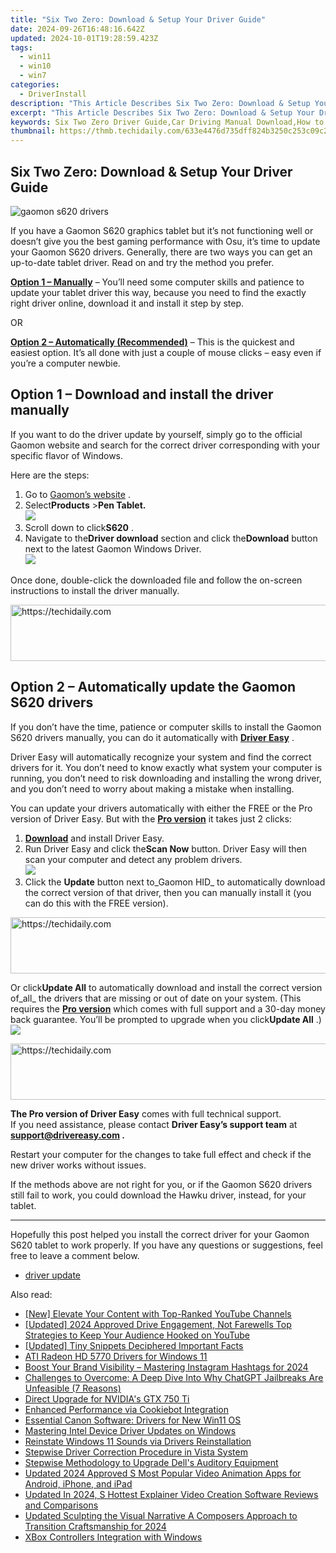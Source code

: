 ```yaml
---
title: "Six Two Zero: Download & Setup Your Driver Guide"
date: 2024-09-26T16:48:16.642Z
updated: 2024-10-01T19:28:59.423Z
tags:
  - win11
  - win10
  - win7
categories:
  - DriverInstall
description: "This Article Describes Six Two Zero: Download & Setup Your Driver Guide"
excerpt: "This Article Describes Six Two Zero: Download & Setup Your Driver Guide"
keywords: Six Two Zero Driver Guide,Car Driving Manual Download,How to Set up Your Vehicle's Driver Guide,Official Car Instructional Guide,Vehicle Owner's Manual Setup Instructions,Free Downloadable Car Driver Guide,Easy Installation of Vehicle User Manual
thumbnail: https://thmb.techidaily.com/633e4476d735dff824b3250c253c09c234e7613f83678c9c2635006dd72b341f.jpg
---
```


## Six Two Zero: Download & Setup Your Driver Guide

![gaomon s620 drivers](https://images.drivereasy.com/wp-content/uploads/2021/03/gaomon-s620-tablet.jpg)

 If you have a Gaomon S620 graphics tablet but it’s not functioning well or doesn’t give you the best gaming performance with Osu, it’s time to update your Gaomon S620 drivers. Generally, there are two ways you can get an up-to-date tablet driver. Read on and try the method you prefer.

**[Option 1 – Manually](#option1)** – You’ll need some computer skills and patience to update your tablet driver this way, because you need to find the exactly right driver online, download it and install it step by step.

OR

**[Option 2 – Automatically (Recommended)](#option2)**  – This is the quickest and easiest option. It’s all done with just a couple of mouse clicks – easy even if you’re a computer newbie.

## Option 1 – Download and install the driver manually

 If you want to do the driver update by yourself, simply go to the official Gaomon website and search for the correct driver corresponding with your specific flavor of Windows.

Here are the steps:

1. Go to [Gaomon’s website](https://www.gaomon.net/) .
2. Select**Products** \>**Pen Tablet.**  
![](https://images.drivereasy.com/wp-content/uploads/2021/03/manual-update-1.jpg)
3. Scroll down to click**S620** .
4. Navigate to the**Driver download** section and click the**Download** button next to the latest Gaomon Windows Driver.  
![](https://images.drivereasy.com/wp-content/uploads/2021/03/manual-update-2.jpg)

 Once done, double-click the downloaded file and follow the on-screen instructions to install the driver manually.

<!-- affiliate ads begin -->
<a href="https://bluettius.sjv.io/c/5597632/2139123/17108" target="_top" id="2139123">
  <img src="//a.impactradius-go.com/display-ad/17108-2139123" border="0" alt="https://techidaily.com" width="728" height="90"/>
</a>
<img height="0" width="0" src="https://bluettius.sjv.io/i/5597632/2139123/17108" style="position:absolute;visibility:hidden;" border="0" />
<!-- affiliate ads end -->

## Option 2 – Automatically update the Gaomon S620 drivers

 If you don’t have the time, patience or computer skills to install the Gaomon S620 drivers manually, you can do it automatically with **[Driver Easy](https://tools.techidaily.com/drivereasy/download/)**  .

 Driver Easy will automatically recognize your system and find the correct drivers for it. You don’t need to know exactly what system your computer is running, you don’t need to risk downloading and installing the wrong driver, and you don’t need to worry about making a mistake when installing.

 You can update your drivers automatically with either the FREE or the Pro version of Driver Easy. But with the **[Pro version](https://tools.techidaily.com/drivereasy/download/)**  it takes just 2 clicks:

1. **[Download](https://tools.techidaily.com/drivereasy/download/)**  and install Driver Easy.
2. Run Driver Easy and click the**Scan Now** button. Driver Easy will then scan your computer and detect any problem drivers.  
![](https://images.drivereasy.com/wp-content/uploads/2021/03/de-borderless.jpg)
3. Click the **Update**  button next to_Gaomon HID_ to automatically download the correct version of that driver, then you can manually install it (you can do this with the FREE version).  

<!-- affiliate ads begin -->
<a href="https://appsumo.8odi.net/c/5597632/2075472/7443" target="_top" id="2075472">
  <img src="//a.impactradius-go.com/display-ad/7443-2075472" border="0" alt="https://techidaily.com" width="728" height="90"/>
</a>
<img height="0" width="0" src="https://appsumo.8odi.net/i/5597632/2075472/7443" style="position:absolute;visibility:hidden;" border="0" />
<!-- affiliate ads end -->

 Or click**Update All** to automatically download and install the correct version of_all_ the drivers that are missing or out of date on your system. (This requires the **[Pro version](https://tools.techidaily.com/drivereasy/download/)**  which comes with full support and a 30-day money back guarantee. You’ll be prompted to upgrade when you click**Update All** .)  
![](https://images.drivereasy.com/wp-content/uploads/2021/03/gaomon-s620-driver.jpg)

<!-- affiliate ads begin -->
<a href="https://appsumo.8odi.net/c/5597632/2137412/7443" target="_top" id="2137412">
  <img src="//a.impactradius-go.com/display-ad/7443-2137412" border="0" alt="https://techidaily.com" width="728" height="90"/>
</a>
<img height="0" width="0" src="https://appsumo.8odi.net/i/5597632/2137412/7443" style="position:absolute;visibility:hidden;" border="0" />
<!-- affiliate ads end -->

**The Pro version of Driver Easy** comes with full technical support.  
 If you need assistance, please contact **Driver Easy’s support team** at **[support@drivereasy.com](mailto:support@drivereasy.com) .**

 Restart your computer for the changes to take full effect and check if the new driver works without issues.

 If the methods above are not right for you, or if the Gaomon S620 drivers still fail to work, you could download the Hawku driver, instead, for your tablet.

---

 Hopefully this post helped you install the correct driver for your Gaomon S620 tablet to work properly. If you have any questions or suggestions, feel free to leave a comment below.

* [driver update](https://store.drivereasy.com/order/cart.php?PRODS=4731822&QTY=1&AFFILIATE=108875)

<ins class="adsbygoogle"
     style="display:block"
     data-ad-format="autorelaxed"
     data-ad-client="ca-pub-7571918770474297"
     data-ad-slot="1223367746"></ins>

<ins class="adsbygoogle"
     style="display:block"
     data-ad-client="ca-pub-7571918770474297"
     data-ad-slot="8358498916"
     data-ad-format="auto"
     data-full-width-responsive="true"></ins>

<span class="atpl-alsoreadstyle">Also read:</span>
<div><ul>
<li><a href="https://youtube-videos.techidaily.com/new-elevate-your-content-with-top-ranked-youtube-channels/"><u>[New] Elevate Your Content with Top-Ranked YouTube Channels</u></a></li>
<li><a href="https://facebook-video-share.techidaily.com/updated-2024-approved-drive-engagement-not-farewells-top-strategies-to-keep-your-audience-hooked-on-youtube/"><u>[Updated] 2024 Approved Drive Engagement, Not Farewells Top Strategies to Keep Your Audience Hooked on YouTube</u></a></li>
<li><a href="https://eaxpv-info.techidaily.com/updated-tiny-snippets-deciphered-important-facts/"><u>[Updated] Tiny Snippets Deciphered Important Facts</u></a></li>
<li><a href="https://driver-install.techidaily.com/ati-radeon-hd-5770-drivers-for-windows-11/"><u>ATI Radeon HD 5770 Drivers for Windows 11</u></a></li>
<li><a href="https://instagram-video-recordings.techidaily.com/boost-your-brand-visibility-mastering-instagram-hashtags-for-2024/"><u>Boost Your Brand Visibility – Mastering Instagram Hashtags for 2024</u></a></li>
<li><a href="https://tech-revival.techidaily.com/challenges-to-overcome-a-deep-dive-into-why-chatgpt-jailbreaks-are-unfeasible-7-reasons/"><u>Challenges to Overcome: A Deep Dive Into Why ChatGPT Jailbreaks Are Unfeasible (7 Reasons)</u></a></li>
<li><a href="https://driver-install.techidaily.com/direct-upgrade-for-nvidias-gtx-750-ti/"><u>Direct Upgrade for NVIDIA's GTX 750 Ti</u></a></li>
<li><a href="https://data-safeguard.techidaily.com/enhanced-performance-via-cookiebot-integration/"><u>Enhanced Performance via Cookiebot Integration</u></a></li>
<li><a href="https://driver-install.techidaily.com/essential-canon-software-drivers-for-new-win11-os/"><u>Essential Canon Software: Drivers for New Win11 OS</u></a></li>
<li><a href="https://driver-install.techidaily.com/mastering-intel-device-driver-updates-on-windows/"><u>Mastering Intel Device Driver Updates on Windows</u></a></li>
<li><a href="https://driver-install.techidaily.com/reinstate-windows-11-sounds-via-drivers-reinstallation/"><u>Reinstate Windows 11 Sounds via Drivers Reinstallation</u></a></li>
<li><a href="https://driver-install.techidaily.com/stepwise-driver-correction-procedure-in-vista-system/"><u>Stepwise Driver Correction Procedure in Vista System</u></a></li>
<li><a href="https://driver-install.techidaily.com/stepwise-methodology-to-upgrade-dells-auditory-equipment/"><u>Stepwise Methodology to Upgrade Dell's Auditory Equipment</u></a></li>
<li><a href="https://ai-video-tools.techidaily.com/updated-2024-approved-s-most-popular-video-animation-apps-for-android-iphone-and-ipad/"><u>Updated 2024 Approved S Most Popular Video Animation Apps for Android, iPhone, and iPad</u></a></li>
<li><a href="https://video-ai-editor.techidaily.com/updated-in-2024-s-hottest-explainer-video-creation-software-reviews-and-comparisons/"><u>Updated In 2024, S Hottest Explainer Video Creation Software Reviews and Comparisons</u></a></li>
<li><a href="https://voice-adjusting.techidaily.com/updated-sculpting-the-visual-narrative-a-composers-approach-to-transition-craftsmanship-for-2024/"><u>Updated Sculpting the Visual Narrative A Composers Approach to Transition Craftsmanship for 2024</u></a></li>
<li><a href="https://driver-install.techidaily.com/xbox-controllers-integration-with-windows/"><u>XBox Controllers Integration with Windows</u></a></li>
</ul></div>


